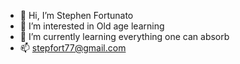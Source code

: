- 👋 Hi, I’m Stephen Fortunato
- 👀 I’m interested in Old age learning
- 🌱 I’m currently learning everything one can absorb
- 📫 stepfort77@gmail.com

<!---
sTevoFort/sTevoFort is a ✨ special ✨ repository because its `README.md` (this file) appears on your GitHub profile.
You can click the Preview link to take a look at your changes.
--->
